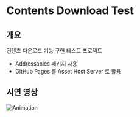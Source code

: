 # Contents Download Test

## 개요

컨텐츠 다운로드 기능 구현 테스트 프로젝트
- Addressables 패키지 사용
- GitHub Pages 를 Asset Host Server 로 활용

## 시연 영상

![Animation](https://github.com/E4-Unity/contents-download-test/assets/59055049/7f6a6b01-d5c7-4f8f-a23e-6d1efdbb2738)